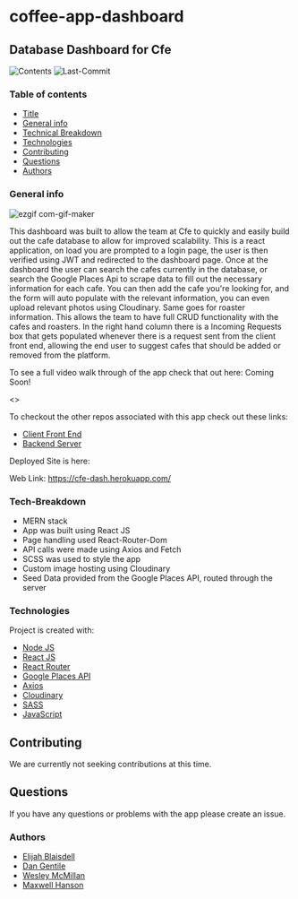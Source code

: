 # coffee-app-dashboard

## Database Dashboard for Cfe

![Contents](https://img.shields.io/github/languages/top/dan-gentile/coffee-app-dashboard)
![Last-Commit](https://img.shields.io/github/last-commit/dan-gentile/coffee-app-dashboard)

### Table of contents

- [Title](#title)
- [General info](#general-info)
- [Technical Breakdown](#Tech-Breakdown)
- [Technologies](#Technologies)
- [Contributing](#contributing)
- [Questions](#questions)
- [Authors](#Authors)

### General info

![ezgif com-gif-maker](https://user-images.githubusercontent.com/68626350/99982932-10fc1b80-2d60-11eb-8869-d465fa24ba45.gif)

This dashboard was built to allow the team at Cfe to quickly and easily build out the cafe database to allow for improved scalability. This is a react application, on load you are prompted to a login page, the user is then verified using JWT and redirected to the dashboard page. Once at the dashboard the user can search the cafes currently in the database, or search the Google Places Api to scrape data to fill out the necessary information for each cafe. You can then add the cafe you're looking for, and the form will auto populate with the relevant information, you can even upload relevant photos using Cloudinary. Same goes for roaster information. This allows the team to have full CRUD functionality with the cafes and roasters. In the right hand column there is a Incoming Requests box that gets populated whenever there is a request sent from the client front end, allowing the end user to suggest cafes that should be added or removed from the platform.

To see a full video walk through of the app check that out here: Coming Soon!

<>

To checkout the other repos associated with this app check out these links:

- [Client Front End](https://github.com/dan-gentile/coffee-app-client)
- [Backend Server](https://github.com/dan-gentile/coffee-app-backend)

Deployed Site is here:

Web Link: <https://cfe-dash.herokuapp.com/>

### Tech-Breakdown

- MERN stack
- App was built using React JS
- Page handling used React-Router-Dom
- API calls were made using Axios and Fetch
- SCSS was used to style the app
- Custom image hosting using Cloudinary
- Seed Data provided from the Google Places API, routed through the server

### Technologies

Project is created with:
​

- [Node JS](https://nodejs.org/en/)
- [React JS](https://reactjs.org/)
- [React Router](https://reactrouter.com/)
- [Google Places API](https://developers.google.com/places/web-service/overview)
- [Axios](https://www.npmjs.com/package/axios)
- [Cloudinary](https://cloudinary.com/)
- [SASS](https://sass-lang.com/)
- [JavaScript](https://www.javascript.com/)

## Contributing

We are currently not seeking contributions at this time.

## Questions

If you have any questions or problems with the app please create an issue.

### Authors

- [Elijah Blaisdell](https://github.com/elijah415hz)
- [Dan Gentile](https://github.com/dan-gentile)
- [Wesley McMillan](https://github.com/wmcmillan)
- [Maxwell Hanson](https://github.com/MaxHanson07)

​
